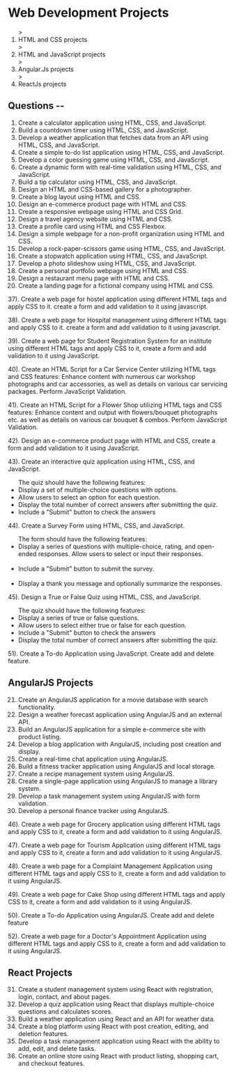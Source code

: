 # Web Development Projects
<ol>
>  <li>HTML and CSS projects</li>
>  <li>HTML and JavaScript projects</li>
>  <li>Angular.Js projects</li>
>  <li>ReactJs projects</li>
</ol>

## Questions --
01. Create a calculator application using HTML, CSS, and JavaScript.
02. Build a countdown timer using HTML, CSS, and JavaScript.
03. Develop a weather application that fetches data from an API using HTML, CSS, and JavaScript.
04. Create a simple to-do list application using HTML, CSS, and JavaScript.
05. Develop a color guessing game using HTML, CSS, and JavaScript.
06. Create a dynamic form with real-time validation using HTML, CSS, and JavaScript.
07. Build a tip calculator using HTML, CSS, and JavaScript.
08. Design an HTML and CSS-based gallery for a photographer.
09. Create a blog layout using HTML and CSS.
10. Design an e-commerce product page with HTML and CSS.
11. Create a responsive webpage using HTML and CSS Grid.
12. Design a travel agency website using HTML and CSS.
13. Create a profile card using HTML and CSS Flexbox.
14. Design a simple webpage for a non-profit organization using HTML and CSS.
15. Develop a rock-paper-scissors game using HTML, CSS, and JavaScript.
16. Create a stopwatch application using HTML, CSS, and JavaScript.
17. Develop a photo slideshow using HTML, CSS, and JavaScript.
18. Create a personal portfolio webpage using HTML and CSS.
19. Design a restaurant menu page with HTML and CSS.
20. Create a landing page for a fictional company using HTML and CSS.
  
37). Create a web page for hostel application using different HTML tags and apply CSS to it. create a form and add validation to it using javascript.

38). Create a web page for Hospital management using different HTML tags and apply CSS to it. create a form and add validation to it using javascript.

39). Create a web page for Student Registration System for an institute using different HTML tags and apply CSS to it, create a form and add validation to it using JavaScript.

40). Create an HTML Script for a Car Service Center utilizing HTML tags and CSS features: Enhance content with numerous car workshop photographs and car accessories, as well as details on various car servicing packages. Perform JavaScript Validation.

41). Create an HTML Script for a Flower Shop utilizing HTML tags and CSS features: Enhance content and output with flowers/bouquet photographs etc. as well as details on various car bouquet & combos. Perform JavaScript Validation.         

42). Design an e-commerce product page with HTML and CSS, create a form and add validation to it using JavaScript.

43). Create an interactive quiz application using HTML, CSS, and JavaScript. 
    <ul>The quiz should have the following features: 
      <li>Display a set of multiple-choice questions with options.</li>
      <li>Allow users to select an option for each question.</li>
      <li>Display the total number of correct answers after submitting the quiz.</li>
      <li>Include a "Submit" button to check the answers</li>
    </ul>

44). Create a Survey Form using HTML, CSS, and JavaScript. 
    <ul>The form should have the following features:
      <li>Display a series of questions with multiple-choice, rating, and open-ended responses. Allow users to select or input their responses.</li>    
      <li>Include a "Submit" button to submit the survey.</li>       
      <li>Display a thank you message and optionally summarize the responses.</li>
    </ul>
        
45). Design a True or False Quiz using HTML, CSS, and JavaScript.
    <ul>The quiz should have the following features:
      <li>Display a series of true or false questions.</li>
      <li>Allow users to select either true or false for each question.</li>
      <li>Include a "Submit" button to check the answers</li>
      <li>Display the total number of correct answers after submitting the quiz.</li>
    </ul>   
         
51). Create a To-do Application using JavaScript. Create add and delete feature.

## AngularJS Projects
21. Create an AngularJS application for a movie database with search functionality.
22. Design a weather forecast application using AngularJS and an external API.
23. Build an AngularJS application for a simple e-commerce site with product listing.
24. Develop a blog application with AngularJS, including post creation and display.
25. Create a real-time chat application using AngularJS.
26. Build a fitness tracker application using AngularJS and local storage.
27. Create a recipe management system using AngularJS.
28. Create a single-page application using AngularJS to manage a library system.
29. Develop a task management system using AngularJS with form validation.
30. Develop a personal finance tracker using AngularJS.

46). Create a web page for Grocery application using different HTML tags and apply CSS to it, create a form and add validation to it using AngularJS.

47). Create a web page for Tourism Application using different HTML tags and apply CSS to it, create a form and add validation to it using AngularJS.

48). Create a web page for a Complaint Management Application using different HTML tags and apply CSS to it, create a form and add validation to it using AngularJS.

49). Create a web page for Cake Shop using different HTML tags and apply CSS to it, create a form and add validation to it using AngularJS.

50). Create a To-do Application using AngularJS. Create add and delete feature

52). Create a web page for a Doctor's Appointment Application using different HTML tags and apply CSS to it, create a form and add validation to it using AngularJS.

## React Projects
31. Create a student management system using React with registration, login, contact, and about pages.
32. Develop a quiz application using React that displays multiple-choice questions and calculates scores.
33. Build a weather application using React and an API for weather data.
34. Create a blog platform using React with post creation, editing, and deletion features.
35. Develop a task management application using React with the ability to add, edit, and delete tasks.
36. Create an online store using React with product listing, shopping cart, and checkout features.
